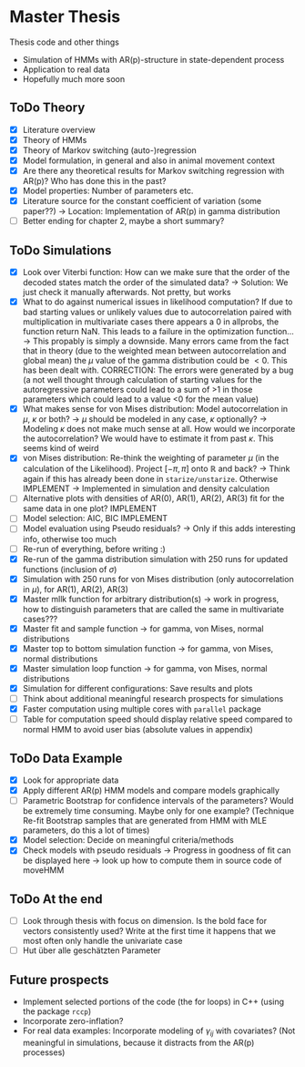 # Master Thesis
Thesis code and other things

- Simulation of HMMs with AR(p)-structure in state-dependent process
- Application to real data
- Hopefully much more soon


## ToDo Theory
- [x] Literature overview
- [x] Theory of HMMs
- [x] Theory of Markov switching (auto-)regression
- [x] Model formulation, in general and also in animal movement context
- [x] Are there any theoretical results for Markov switching regression with AR(p)? Who has done this in the past?
- [x] Model properties: Number of parameters etc.
- [x] Literature source for the constant coefficient of variation (some paper??) $\to$ Location: Implementation of AR(p) in gamma distribution
- [ ] Better ending for chapter 2, maybe a short summary?

## ToDo Simulations
- [x] Look over Viterbi function: How can we make sure that the order of the decoded states match the order of the simulated data? $\to$ Solution: We just check it manually afterwards. Not pretty, but works
- [x] What to do against numerical issues in likelihood computation? If due to bad starting values or unlikely values due to autocorrelation paired with multiplication in multivariate cases there appears a 0 in allprobs, the function return NaN. This leads to a failure in the optimization function... $\to$ This propably is simply a downside. Many errors came from the fact that in theory (due to the weighted mean between autocorrelation and global mean) the $\mu$ value of the gamma distribution could be $<0$. This has been dealt with. CORRECTION: The errors were generated by a bug (a not well thought through calculation of starting values for the autoregressive parameters could lead to a sum of >1 in those parameters which could lead to a value <0 for the mean value)
- [x] What makes sense for von Mises distribution: Model autocorrelation in $\mu$, $\kappa$ or both? $\to$ $\mu$ should be modeled in any case, $\kappa$ optionally? $\to$ Modeling $\kappa$ does not make much sense at all. How would we incorporate the autocorrelation? We would have to estimate it from past $\kappa$. This seems kind of weird
- [x] von Mises distribution: Re-think the weighting of parameter $\mu$ (in the calculation of the Likelihood). Project $[-\pi,\pi]$ onto $\mathbb{R}$ and back? $\to$ Think again if this has already been done in ```starize/unstarize```. Otherwise IMPLEMENT $\to$ Implemented in simulation and density calculation
- [ ] Alternative plots with densities of AR(0), AR(1), AR(2), AR(3) fit for the same data in one plot? IMPLEMENT
- [ ] Model selection: AIC, BIC IMPLEMENT
- [ ] Model evaluation using Pseudo residuals? $\to$ Only if this adds interesting info, otherwise too much
- [ ] Re-run of everything, before writing :)
- [x] Re-run of the gamma distribution simulation with 250 runs for updated functions (inclusion of $\sigma$)
- [x] Simulation with 250 runs for von Mises distribution (only autocorrelation in $\mu$), for AR(1), AR(2), AR(3)
- [x] Master mllk function for arbitrary distribution(s) $\to$ work in progress, how to distinguish parameters that are called the same in multivariate cases???
- [x] Master fit and sample function $\to$ for gamma, von Mises, normal distributions
- [x] Master top to bottom simulation function $\to$ for gamma, von Mises, normal distributions
- [x] Master simulation loop function $\to$ for gamma, von Mises, normal distributions
- [x] Simulation for different configurations: Save results and plots
- [ ] Think about additional meaningful research prospects for simulations
- [x] Faster computation using multiple cores with ```parallel``` package
- [ ] Table for computation speed should display relative speed compared to normal HMM to avoid user bias (absolute values in appendix)

## ToDo Data Example
- [x] Look for appropriate data
- [x] Apply different AR(p) HMM models and compare models graphically
- [ ] Parametric Bootstrap for confidence intervals of the parameters? Would be extremely time consuming. Maybe only for one example? (Technique Re-fit Bootstrap samples that are generated from HMM with MLE parameters, do this a lot of times)
- [x] Model selection: Decide on meaningful criteria/methods
- [x] Check models with pseudo residuals $\to$ Progress in goodness of fit can be displayed here $\to$ look up how to compute them in source code of moveHMM

## ToDo At the end
- [ ] Look through thesis with focus on dimension. Is the bold face for vectors consistently used? Write at the first time it happens that we most often only handle the univariate case
- [ ] Hut über alle geschätzten Parameter

## Future prospects

- Implement selected portions of the code (the for loops) in C++ (using the package ```rccp```)
- Incorporate zero-inflation?
- For real data examples: Incorporate modeling of $\gamma_{ij}$ with covariates? (Not meaningful in simulations, because it distracts from the AR(p) processes)
